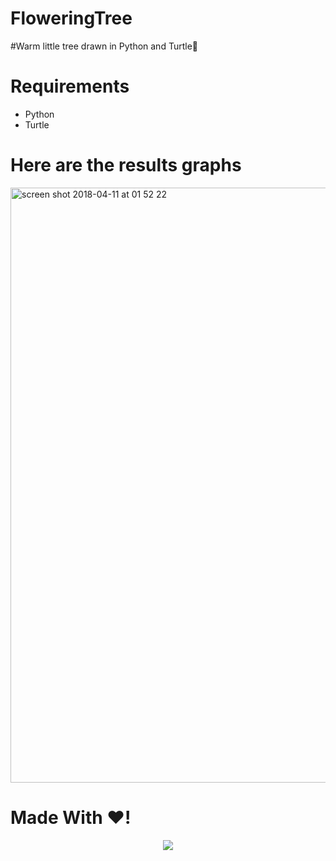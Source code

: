 # FloweringTree
#Warm little tree drawn in Python and Turtle🌲

# Requirements
- Python
- Turtle

# Here are the results graphs
<img width="952" alt="screen shot 2018-04-11 at 01 52 22" src="https://user-images.githubusercontent.com/17794470/38574389-486f79f4-3d2b-11e8-8dc9-bba0c61742c2.png">

# Made With ❤️!


<p align="center">
  <img src="https://github.com/Wandrys-dev/FloweringTree/harry-potter.gif">
</p>
